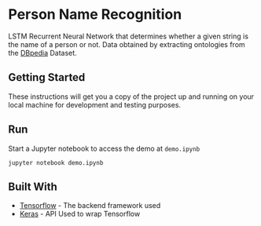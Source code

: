 # Person Name Recognition

LSTM Recurrent Neural Network that determines whether a given string is the name of a person or not. Data obtained by extracting ontologies from the [DBpedia](http://wiki.dbpedia.org/downloads-2016-10#p10608-2) Dataset.

## Getting Started

These instructions will get you a copy of the project up and running on your local machine for development and 
testing purposes.

## Run

Start a Jupyter notebook to access the demo at `demo.ipynb`
```
jupyter notebook demo.ipynb
```

## Built With

* [Tensorflow](https://www.tensorflow.org/) - The backend framework used
* [Keras](https://keras.io/) - API Used to wrap Tensorflow
